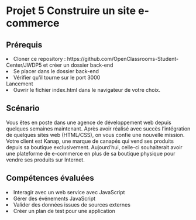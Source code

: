 <h1>Projet 5 Construire un site e-commerce </h1>
<h2>Prérequis</h2>
<li>Cloner ce repository : https://github.com/OpenClassrooms-Student-Center/JWDP5 et créer un dossier back-end</li>
<li>Se placer dans le dossier back-end</li>
<li>Vérifier qu'il tourne sur le port 3000</li>
Lancement
<li>Ouvrir le fichier index.html dans le navigateur de votre choix.</li>
<h2>Scénario</h2>
<p>Vous êtes en poste dans une agence de développement web depuis quelques semaines maintenant. Après avoir réalisé avec succès l’intégration de quelques sites web (HTML/CSS), on vous confie une nouvelle mission.
Votre client est Kanap, une marque de canapés qui vend ses produits depuis sa boutique exclusivement. Aujourd’hui, celle-ci souhaiterait avoir une plateforme de e-commerce en plus de sa boutique physique pour vendre ses produits sur Internet.</p>
<h2>Compétences évaluées</h2>
<li>Interagir avec un web service avec JavaScript</li>
<li>Gérer des événements JavaScript</li>
<li>Valider des données issues de sources externes</li>
<li>Créer un plan de test pour une application</li>
